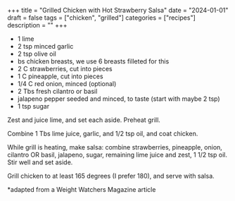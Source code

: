 ﻿+++
title = "Grilled Chicken with Hot Strawberry Salsa"
date = "2024-01-01"
draft = false
tags = ["chicken", "grilled"]
categories = ["recipes"]
description = ""
+++

* 1 lime
* 2 tsp minced garlic
* 2 tsp olive oil
* bs chicken breasts, we use 6 breasts filleted for this
* 2 C strawberries, cut into pieces
* 1 C pineapple, cut into pieces
* 1/4 C red onion, minced (optional)
* 2 Tbs fresh cilantro or basil
* jalapeno pepper seeded and minced, to taste (start with maybe 2 tsp)
* 1 tsp sugar

Zest and juice lime, and set each aside. Preheat grill. 

Combine 1 Tbs lime juice, garlic, and 1/2 tsp oil, and coat chicken. 

While grill is heating, make salsa: combine strawberries, pineapple, onion, cilantro OR basil, jalapeno, sugar, remaining lime juice and zest, 1 1/2 tsp oil. Stir well and set aside. 

Grill chicken to at least 165 degrees (I prefer 180), and serve with salsa. 

\*adapted from a Weight Watchers Magazine article